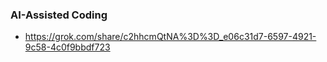 ### AI-Assisted Coding

- https://grok.com/share/c2hhcmQtNA%3D%3D_e06c31d7-6597-4921-9c58-4c0f9bbdf723
